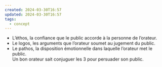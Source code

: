 ```yaml
---
created: 2024-03-30T16:57
updated: 2024-03-30T16:57
tags:
  - concept
---
```


- L’éthos, la confiance que le public accorde à la personne de l’orateur.
- Le logos, les arguments que l’orateur soumet au jugement du public.
- Le pathos, la disposition émotionnelle dans laquelle l’orateur met le public.  
    Un bon orateur sait conjuguer les 3 pour persuader son public.
